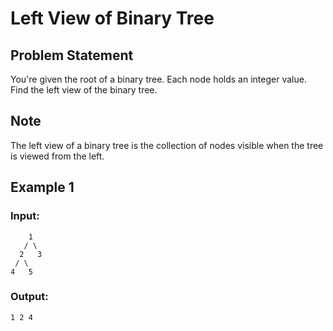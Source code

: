 # Left View of Binary Tree

## Problem Statement
You're given the root of a binary tree. Each node holds an integer value. Find the left view of the binary tree.

## Note
The left view of a binary tree is the collection of nodes visible when the tree is viewed from the left.

## Example 1

### Input:
```
    1
   / \
  2   3
 / \   
4   5  
```

### Output:
```
1 2 4
```

